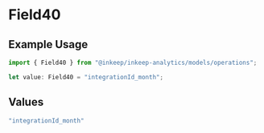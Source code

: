 # Field40

## Example Usage

```typescript
import { Field40 } from "@inkeep/inkeep-analytics/models/operations";

let value: Field40 = "integrationId_month";
```

## Values

```typescript
"integrationId_month"
```